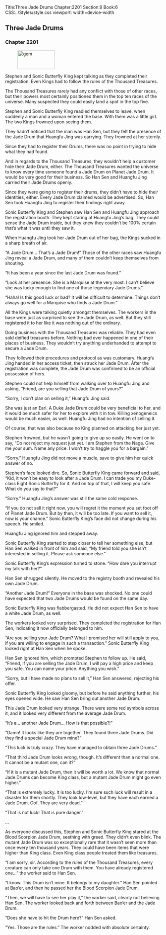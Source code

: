Title:Three Jade Drums 
Chapter:2201 
Section:9 
Book:6 
CSS:../Styles/style.css 
viewport: width=device-width
  
## Three Jade Drums
### Chapter 2201
  
<figure>
	<img src="../Images/gem.gif" alt="gem" id="gem" width="120" height="60" />
</figure>
  

  
Stephen and Sonic Butterfly King kept talking as they completed their registration. Even Kings had to follow the rules of the Thousand Treasures.

The Thousand Treasures rarely had any conflict with those of other races, but their powers most certainly positioned them in the top ten races of the universe. Many suspected they could easily land a spot in the top five.

Stephen and Sonic Butterfly King readied themselves to leave, when suddenly a man and a woman entered the base. With them was a little girl. The two Kings frowned upon seeing them.

They hadn’t noticed that the man was Han Sen, but they felt the presence of the Jade Drum that Huangfu Jing was carrying. They frowned at her sternly.

Since they had to register their Drums, there was no point in trying to hide what they had found.

And in regards to the Thousand Treasures, they wouldn’t help a customer hide their Jade Drum, either. The Thousand Treasures wanted the universe to know every time someone found a Jade Drum on Planet Jade Drum. It would be very good for their business. So Han Sen and Huangfu Jing carried their Jade Drums openly.

Since they were going to register their drums, they didn’t have to hide their identities, either. Every Jade Drum claimed would be advertised. So, Han Sen took Huangfu Jing to register their findings right away.

Sonic Butterfly King and Stephen saw Han Sen and Huangfu Jing approach the registration booth. They kept staring at Huangfu Jing’s bag. They could sense the Jade Drum inside, but they knew they couldn’t be 100% certain that’s what it was until they saw it.

When Huangfu Jing took her Jade Drum out of her bag, the Kings sucked in a sharp breath of air.

“A Jade Drum… That’s a Jade Drum!” Those of the other races saw Huangfu Jing reveal a Jade Drum, and many of them couldn’t keep themselves from shouting.

“It has been a year since the last Jade Drum was found.”

“Look at her presence. She is a Marquise at the very most. I can’t believe she was lucky enough to find one of those legendary Jade Drums.”

“Haha! Is this good luck or bad? It will be difficult to determine. Things don’t always go well for a Marquise who finds a Jade Drum.”

All the Kings were talking quietly amongst themselves. The workers in the base were just as surprised to see the Jade Drum, as well. But they still registered it to her like it was nothing out of the ordinary.

Doing business with the Thousand Treasures was reliable. They had even sold deified treasures before. Nothing bad ever happened in one of their places of business. They wouldn’t try anything underhanded to attempt to secure a Jade Drum.

They followed their procedures and protocol as was customary. Huangfu Jing handed in her access ticket, then struck her Jade Drum. After the registration was complete, the Jade Drum was confirmed to be an official possession of hers.

Stephen could not help himself from walking over to Huangfu Jing and asking, “Friend, are you selling that Jade Drum of yours?”

“Sorry, I don’t plan on selling it,” Huangfu Jing said.

She was just an Earl. A Duke Jade Drum could be very beneficial to her, and it would be much safer for her to explore with it in tow. Killing xenogeneics would be much easier, as well. Huangfu Jing had no intention of selling it.

Of course, that was also because no King planned on attacking her just yet.

Stephen frowned, but he wasn’t going to give up so easily. He went on to say, “Do not reject my request just yet. I am Stephen from the Naga. Give me your sum. Name any price. I won’t try to haggle you for a bargain.”

“Sorry.” Huangfu Jing did not move a muscle, save to give him her quick answer of no.

Stephen’s face looked dire. So, Sonic Butterfly King came forward and said, “Kid, it won’t be easy to look after a Jade Drum. I can trade you my Duke-class Eight Sonic Butterfly for it. And on top of that, I will keep you safe. What do you say to that?”

“Sorry.” Huangfu Jing’s answer was still the same cold response.

“If you do not sell it right now, you will regret it the moment you set foot off of Planet Jade Drum. But by then, it will be too late. If you want to sell it, now is your chance.” Sonic Butterfly King’s face did not change during his speech. He smiled.

Huangfu Jing ignored him and stepped away.

Sonic Butterfly King started to step closer to tell her something else, but Han Sen walked in front of him and said, “My friend told you she isn’t interested in selling it. Please ask someone else.”

Sonic Butterfly King’s expression turned to stone. “How dare you interrupt my talk with her?”

Han Sen shrugged silently. He moved to the registry booth and revealed his own Jade Drum.

“Another Jade Drum!” Everyone in the base was shocked. No one could have expected that two Jade Drums would be found on the same day.

Sonic Butterfly King was flabbergasted. He did not expect Han Sen to have a white Jade Drum, as well.

The workers looked very surprised. They completed the registration for Han Sen, indicating it now officially belonged to him.

“Are you selling your Jade Drum? What I promised her will still apply to you, if you are willing to engage in such a transaction.” Sonic Butterfly King looked right at Han Sen when he spoke.

Han Sen ignored him, which prompted Stephen to follow up. He said, “Friend, if you are selling the Jade Drum, I will pay a high price and keep you safe. You can name your price. Anything you wish.”

“Sorry, but I have made no plans to sell it,” Han Sen answered, rejecting his offer.

Sonic Butterfly King looked gloomy, but before he said anything further, his eyes opened wide. He saw Han Sen bring out another Jade Drum.

This Jade Drum looked very strange. There were some red symbols across it, and it looked very different from the average Jade Drum.

“It’s a… another Jade Drum… How is that possible?!”

“Damn! It looks like they are together. They found three Jade Drums. Did they find a special Jade Drum mine?”

“This luck is truly crazy. They have managed to obtain three Jade Drums.”

“That third Jade Drum looks wrong, though. It’s different than a normal one. It cannot be a mutant one, can it?”

“If it is a mutant Jade Drum, then it will be worth a lot. We know that normal Jade Drums can become King class, but a mutant Jade Drum might go even higher.”

“That is extremely lucky. It is too lucky. I’m sure such luck will result in a disaster for them shortly. They look low-level, but they have each earned a Jade Drum. Oof. They are very dead.”

“That is not luck! That is pure danger.”

…

As everyone discussed this, Stephen and Sonic Butterfly King stared at the Blood Scorpion Jade Drum, seething with greed. They didn’t even blink. The mutant Jade Drum was so exceptionally rare that it wasn’t seen more than once every ten thousand years. They could have been items that were higher than King class. Even King class people treated them like treasures.

“I am sorry, sir. According to the rules of the Thousand Treasures, every creature can only take one Drum with them. You have already registered one…” the worker said to Han Sen.

“I know. This Drum isn’t mine. It belongs to my daughter.” Han Sen pointed at Bao’er, and then he passed her the Blood Scorpion Jade Drum.

“Then, we will have to see her play it,” the worker said, clearly not believing Han Sen. The worker looked back and forth between Bao’er and the Jade Drum.

“Does she have to hit the Drum here?” Han Sen asked.

“Yes. Those are the rules.” The worker nodded with absolute certainty.